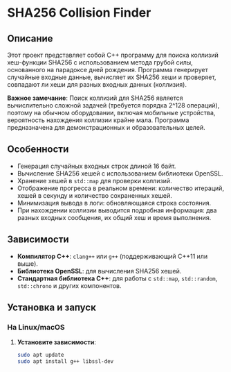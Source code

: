 # SHA256 Collision Finder

## Описание

Этот проект представляет собой C++ программу для поиска коллизий хеш-функции SHA256 с использованием метода грубой силы, основанного на парадоксе дней рождения. Программа генерирует случайные входные данные, вычисляет их SHA256 хеши и проверяет, совпадают ли хеши для разных входных данных (коллизия).

**Важное замечание**: Поиск коллизий для SHA256 является вычислительно сложной задачей (требуется порядка 2^128 операций), поэтому на обычном оборудовании, включая мобильные устройства, вероятность нахождения коллизии крайне мала. Программа предназначена для демонстрационных и образовательных целей.

## Особенности

- Генерация случайных входных строк длиной 16 байт.
- Вычисление SHA256 хешей с использованием библиотеки OpenSSL.
- Хранение хешей в `std::map` для проверки коллизий.
- Отображение прогресса в реальном времени: количество итераций, хешей в секунду и количество сохраненных хешей.
- Минимизация вывода в логи: обновляющаяся строка состояния.
- При нахождении коллизии выводится подробная информация: два разных входных сообщения, их общий хеш и время выполнения.

## Зависимости

- **Компилятор C++**: `clang++` или `g++` (поддерживающий C++11 или выше).
- **Библиотека OpenSSL**: для вычисления SHA256 хешей.
- **Стандартная библиотека C++**: для работы с `std::map`, `std::random`, `std::chrono` и других компонентов.

## Установка и запуск

### На Linux/macOS

1. **Установите зависимости**:

   ```bash
   sudo apt update
   sudo apt install g++ libssl-dev
